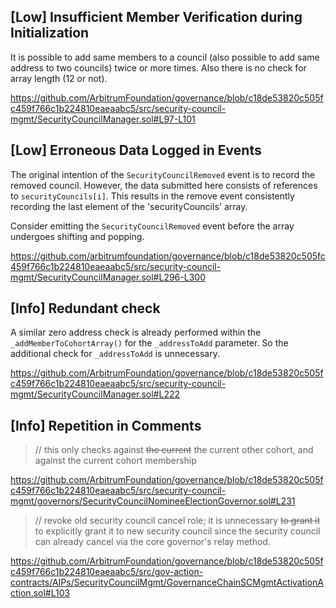 ## [Low] Insufficient Member Verification during Initialization

It is possible to add same members to a council (also possible to add same address to two councils) twice or more times.
Also there is no check for array length (12 or not). 

https://github.com/ArbitrumFoundation/governance/blob/c18de53820c505fc459f766c1b224810eaeaabc5/src/security-council-mgmt/SecurityCouncilManager.sol#L97-L101

## [Low] Erroneous Data Logged in Events

The original intention of the `SecurityCouncilRemoved` event is to record the removed council. However, the data submitted here consists of references to `securityCouncils[i]`. 
This results in the remove event consistently recording the last element of the 'securityCouncils' array.

Consider emitting the `SecurityCouncilRemoved` event before the array undergoes shifting and popping.

https://github.com/arbitrumfoundation/governance/blob/c18de53820c505fc459f766c1b224810eaeaabc5/src/security-council-mgmt/SecurityCouncilManager.sol#L296-L300

## [Info] Redundant check

A similar zero address check is already performed within the `_addMemberToCohortArray()` for the `_addressToAdd` parameter. So the additional check for `_addressToAdd` is unnecessary.

https://github.com/ArbitrumFoundation/governance/blob/c18de53820c505fc459f766c1b224810eaeaabc5/src/security-council-mgmt/SecurityCouncilManager.sol#L222

## [Info] Repetition in Comments

> // this only checks against ~~the current~~ the current other cohort, and against the current cohort membership

https://github.com/ArbitrumFoundation/governance/blob/c18de53820c505fc459f766c1b224810eaeaabc5/src/security-council-mgmt/governors/SecurityCouncilNomineeElectionGovernor.sol#L231

> // revoke old security council cancel role; it is unnecessary ~~to grant it~~ to explicitly grant it to new security council since the security council can already cancel via the core governor's relay method.

https://github.com/ArbitrumFoundation/governance/blob/c18de53820c505fc459f766c1b224810eaeaabc5/src/gov-action-contracts/AIPs/SecurityCouncilMgmt/GovernanceChainSCMgmtActivationAction.sol#L103